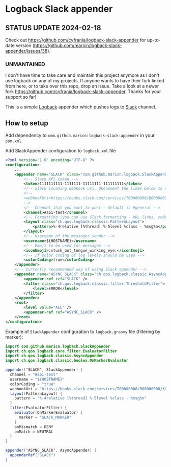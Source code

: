 # Logback Slack appender

## STATUS UPDATE 2024-02-18
Check out https://github.com/cyfrania/logback-slack-appender for up-to-date version (https://github.com/maricn/logback-slack-appender/issues/38).

### UNMANTAINED
I don't have time to take care and maintain this project anymore as I don't use logback on any of my projects. If anyone wants to have their fork linked from here, or to take over this repo, drop an issue. Take a look at a newer fork https://github.com/cyfrania/logback-slack-appender. Thanks for your support so far!

This is a simple [Logback](http://logback.qos.ch/) appender which pushes logs to [Slack](https://slack.com/) channel.

## How to setup

Add dependency to `com.github.maricn:logback-slack-appender` in your `pom.xml`.

Add SlackAppender configuration to `logback.xml` file

```xml
<?xml version="1.0" encoding="UTF-8" ?>
<configuration>
	...
	<appender name="SLACK" class="com.github.maricn.logback.SlackAppender">
		<!-- Slack API token -->
		<token>1111111111-1111111-11111111-111111111</token>
		<!-- Slack incoming webhook uri. Uncomment the lines below to use incoming webhook uri instead of API token. -->
		<!--
		<webhookUri>https://hooks.slack.com/services/T00000000/B00000000/XXXXXXXXXXXXXXXXXXXXXXXX</webhookUri>
		-->
		<!-- Channel that you want to post - default is #general -->
		<channel>#api-test</channel>
		<!-- Formatting (you can use Slack formatting - URL links, code formatting, etc.) -->
		<layout class="ch.qos.logback.classic.PatternLayout">
			<pattern>%-4relative [%thread] %-5level %class - %msg%n</pattern>
		</layout>
		<!-- Username of the messages sender -->
		<username>${HOSTNAME}</username>
		<!-- Emoji to be used for messages -->
		<iconEmoji>:stuck_out_tongue_winking_eye:</iconEmoji>
		<!-- If color coding of log levels should be used -->
		<colorCoding>true</colorCoding>
	</appender>
	<!-- Currently recommended way of using Slack appender -->
	<appender name="ASYNC_SLACK" class="ch.qos.logback.classic.AsyncAppender">
		<appender-ref ref="SLACK" />
		<filter class="ch.qos.logback.classic.filter.ThresholdFilter">
			<level>ERROR</level>
		</filter>
	</appender>
	<root>
		<level value="ALL" />
		<appender-ref ref="ASYNC_SLACK" />
	</root>
</configuration>
```

Example of `SlackAppender` configuration to `logback.groovy` file (filtering by marker):

```java
import com.github.maricn.logback.SlackAppender
import ch.qos.logback.core.filter.EvaluatorFilter
import ch.qos.logback.classic.AsyncAppender
import ch.qos.logback.classic.boolex.OnMarkerEvaluator

appender('SLACK', SlackAppender) {
  channel = "#api-test"
  username = "${HOSTNAME}"
  colorCoding = "true"
  webhookUri = "https://hooks.slack.com/services/T00000000/B00000000/XXXXXXXXXXXXXXXXXXXXXXXX"
  layout(PatternLayout) {
    pattern = "%-4relative [%thread] %-5level %class - %msg%n"
  }
  filter(EvaluatorFilter) {
    evaluator(OnMarkerEvaluator) {
      marker = "SLACK_MARKER"
    }
    onMismatch = DENY
    onMatch = NEUTRAL
  }
}

appender('ASYNC_SLACK', AsyncAppender) {
  appenderRef("SLACK")
}
```
